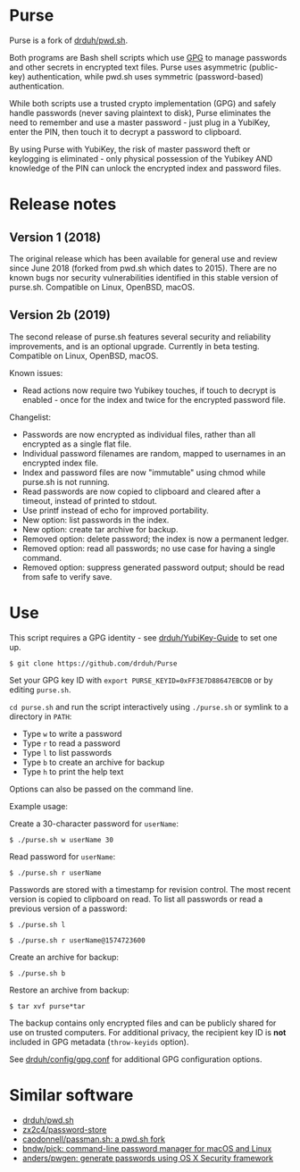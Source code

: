# Purse

Purse is a fork of [drduh/pwd.sh](https://github.com/drduh/pwd.sh).

Both programs are Bash shell scripts which use [GPG](https://www.gnupg.org/) to manage passwords and other secrets in encrypted text files. Purse uses asymmetric (public-key) authentication, while pwd.sh uses symmetric (password-based) authentication.

While both scripts use a trusted crypto implementation (GPG) and safely handle passwords (never saving plaintext to disk), Purse eliminates the need to remember and use a master password - just plug in a YubiKey, enter the PIN, then touch it to decrypt a password to clipboard.

By using Purse with YubiKey, the risk of master password theft or keylogging is eliminated - only physical possession of the Yubikey AND knowledge of the PIN can unlock the encrypted index and password files.

# Release notes

## Version 1 (2018)

The original release which has been available for general use and review since June 2018 (forked from pwd.sh which dates to 2015). There are no known bugs nor security vulnerabilities identified in this stable version of purse.sh.  Compatible on Linux, OpenBSD, macOS.

## Version 2b (2019)

The second release of purse.sh features several security and reliability improvements, and is an optional upgrade. Currently in beta testing. Compatible on Linux, OpenBSD, macOS.

Known issues:
* Read actions now require two Yubikey touches, if touch to decrypt is enabled - once for the index and twice for the encrypted password file.

Changelist:
* Passwords are now encrypted as individual files, rather than all encrypted as a single flat file.
* Individual password filenames are random, mapped to usernames in an encrypted index file.
* Index and password files are now "immutable" using chmod while purse.sh is not running.
* Read passwords are now copied to clipboard and cleared after a timeout, instead of printed to stdout.
* Use printf instead of echo for improved portability.
* New option: list passwords in the index.
* New option: create tar archive for backup.
* Removed option: delete password; the index is now a permanent ledger.
* Removed option: read all passwords; no use case for having a single command.
* Removed option: suppress generated password output; should be read from safe to verify save.

# Use

This script requires a GPG identity - see [drduh/YubiKey-Guide](https://github.com/drduh/YubiKey-Guide) to set one up.

```console
$ git clone https://github.com/drduh/Purse
```

Set your GPG key ID with `export PURSE_KEYID=0xFF3E7D88647EBCDB` or by editing `purse.sh`.

`cd purse.sh` and run the script interactively using `./purse.sh` or symlink to a directory in `PATH`:

* Type `w` to write a password
* Type `r` to read a password
* Type `l` to list passwords
* Type `b` to create an archive for backup
* Type `h` to print the help text

Options can also be passed on the command line.

Example usage:

Create a 30-character password for `userName`:

```console
$ ./purse.sh w userName 30
```

Read password for `userName`:

```console
$ ./purse.sh r userName
```

Passwords are stored with a timestamp for revision control. The most recent version is copied to clipboard on read. To list all passwords or read a previous version of a password:

```console
$ ./purse.sh l

$ ./purse.sh r userName@1574723600
```

Create an archive for backup:

```console
$ ./purse.sh b
```

Restore an archive from backup:

```console
$ tar xvf purse*tar
```

The backup contains only encrypted files and can be publicly shared for use on trusted computers. For additional privacy, the recipient key ID is **not** included in GPG metadata (`throw-keyids` option).

See [drduh/config/gpg.conf](https://github.com/drduh/config/blob/master/gpg.conf) for additional GPG configuration options.

# Similar software

* [drduh/pwd.sh](https://github.com/drduh/pwd.sh)
* [zx2c4/password-store](https://github.com/zx2c4/password-store)
* [caodonnell/passman.sh: a pwd.sh fork](https://github.com/caodonnell/passman.sh)
* [bndw/pick: command-line password manager for macOS and Linux](https://github.com/bndw/pick)
* [anders/pwgen: generate passwords using OS X Security framework](https://github.com/anders/pwgen)
